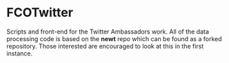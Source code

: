 FCOTwitter
==========

Scripts and front-end for the Twitter Ambassadors work. All of the data processing code is based on the <b>newt</b> repo which can be found as a forked repository. Those interested are encouraged to look at this in the first instance.
